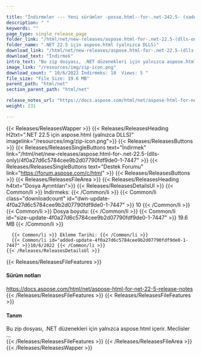 ```yaml
---

title: "İndirmeler --- Yeni sürümler -posse.html--for-.net-242.5- (sadece DLLS)"
description: " "
keywords: ""
page_type: single_release_page
folder_link: "/html/net/new-releases/aspose.html-for-.net-22.5-(dlls-only)/"
folder_name: ".NET 22.5 için aspose.html (yalnızca DLLS)"
download_link: "/html/net/new-releases/aspose.html-for-.net-22.5-(dlls-only)/4f0a27d6c5784cee9b2d07790fdf9de0-1-7447"
download_text: "İndirmek"
intro_text: "Bu zip dosyası, .NET düzenekleri için yalnızca aspose.html içerir. Meclisler ..."
image_link: "/resources/img/zip-icon.png"
download_count: " 10/6/2022 İndirmeks: 10  Views: 5 "
file_size: "File Size: 19.6 MB"
parent_path: "html/net"
section_parent_path: "html/net"

release_notes_url: "https://docs.aspose.com/html/net/aspose-html-for-net-22-5-release-notes"
weight: 231

---
```


{{< Releases/ReleasesWapper >}}
  {{< Releases/ReleasesHeading H2txt=".NET 22.5 için aspose.html (yalnızca DLLS)" imagelink="/resources/img/zip-icon.png">}}
  {{< Releases/ReleasesButtons >}}
    {{< Releases/ReleasesSingleButtons text="İndirmek" link="/html/net/new-releases/aspose.html-for-.net-22.5-(dlls-only)/4f0a27d6c5784cee9b2d07790fdf9de0-1-7447" >}}
    {{< Releases/ReleasesSingleButtons text="Destek Forumu" link="https://forum.aspose.com/c/html" >}}
  {{< Releases/ReleasesButtons >}}
  {{< Releases/ReleasesFileArea >}}
    {{< Releases/ReleasesHeading h4txt="Dosya Ayrıntıları">}}
    {{< Releases/ReleasesDetailsUl >}}
      {{< Common/li >}} İndirmeks: {{< /Common/li >}}
      {{< Common/li class="downloadcount" id="dwn-update-4f0a27d6c5784cee9b2d07790fdf9de0-1-7447" >}} 10 {{< /Common/li >}}
      {{< Common/li >}} Dosya boyutu: {{< /Common/li >}}
      {{< Common/li id="size-update-4f0a27d6c5784cee9b2d07790fdf9de0-1-7447" >}} 19.6 MB {{< /Common/li >}}

      {{< Common/li >}} Ekleme Tarihi: {{< /Common/li >}}
      {{< Common/li id="added-update-4f0a27d6c5784cee9b2d07790fdf9de0-1-7447" >}}10/6/2022 {{< /Common/li >}}
    {{< /Releases/ReleasesDetailsUl >}}

  {{< Releases/ReleasesFileFeatures >}}
      <h4>Sürüm notları</h4><div><a href='https://docs.aspose.com/html/net/aspose-html-for-net-22-5-release-notes'>https://docs.aspose.com/html/net/aspose-html-for-net-22-5-release-notes</a></div>
  {{< /Releases/ReleasesFileFeatures >}}
  {{< Releases/ReleasesFileFeatures >}}
      <h4>Tanım</h4><div class="HTMLDescription">Bu zip dosyası, .NET düzenekleri için yalnızca aspose.html içerir. Meclisler ...</div>
  {{< /Releases/ReleasesFileFeatures >}}
 {{< /Releases/ReleasesFileArea >}}
{{< /Releases/ReleasesWapper >}}



